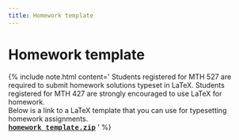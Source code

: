 ```yaml
---
title: Homework template
---
```


# Homework template



{% include note.html content='
Students registered for MTH 527 are required to submit homework
solutions typeset in LaTeX. Students registered for MTH 427 are strongly
encouraged to use LaTeX for homework.
<br/>
Below is a link to a LaTeX template that you can use for typesetting homework assignments.
<br/>
<a href="/assets/homework_template.zip" markdown="0" style="font-family: Courier, monospace; font-weight:bold;">
<i markdown="0" class="fa fa-download fa-lg"></i> homework_template.zip</a>
' %}
